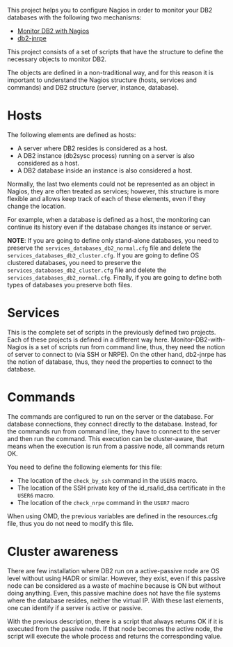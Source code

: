 This project helps you to configure Nagios in order to monitor your DB2 databases with the following two mechanisms:

* [Monitor DB2 with Nagios](https://github.com/angoca/monitor-db2-with-nagios)
* [db2-jnrpe](https://github.com/angoca/db2-jnrpe)

This project consists of a set of scripts that have the structure to define the necessary objects to monitor DB2.

The objects are defined in a non-traditional way, and for this reason it is important to understand the Nagios structure (hosts, services and commands) and DB2 structure (server, instance, database).

# Hosts

The following elements are defined as hosts:

* A server where DB2 resides is considered as a host.
* A DB2 instance (db2sysc process) running on a server is also considered as a host.
* A DB2 database inside an instance is also considered a host.

Normally, the last two elements could not be represented as an object in Nagios, they are often treated as services;
however, this structure is more flexible and allows keep track of each of these elements, even if they change the location.

For example, when a database is defined as a host, the monitoring can continue its history even if the database changes its instance or server.

**NOTE**: If you are going to define only stand-alone databases, you need to preserve the `services_databases_db2_normal.cfg` file and delete the `services_databases_db2_cluster.cfg`.
If you are going to define OS clustered databases, you need to preserve the `services_databases_db2_cluster.cfg` file and delete the `services_databases_db2_normal.cfg`.
Finally, if you are going to define both types of databases you preserve both files.

# Services

This is the complete set of scripts in the previously defined two projects.
Each of these projects is defined in a different way here.
Monitor-DB2-with-Nagios is a set of scripts run from command line, thus, they need the notion of server to connect to (via SSH or NRPE).
On the other hand, db2-jnrpe has the notion of database, thus, they need the properties to connect to the database.

# Commands

The commands are configured to run on the server or the database.
For database connections, they connect directly to the database.
Instead, for the commands run from command line, they have to connect to the server and then run the command.
This execution can be cluster-aware, that means when the execution is run from a passive node, all commands return OK.

You need to define the following elements for this file:

* The location of the `check_by_ssh` command in the `USER5` macro.
* The location of the SSH private key of the id_rsa/id_dsa certificate in the `USER6` macro.
* The location of the `check_nrpe` command in the `USER7` macro

When using OMD, the previous variables are defined in the resources.cfg file, thus you do not need to modify this file.

# Cluster awareness

There are few installation where DB2 run on a active-passive node are OS level without using HADR or similar.
However, they exist, even if this passive node can be considered as a waste of machine because is ON but without doing anything.
Even, this passive machine does not have the file systems where the database resides, neither the virtual IP.
With these last elements, one can identify if a server is active or passive.

With the previous description, there is a script that always returns OK if it is executed from the passive node.
If that node becomes the active node, the script will execute the whole process and returns the corresponding value.

